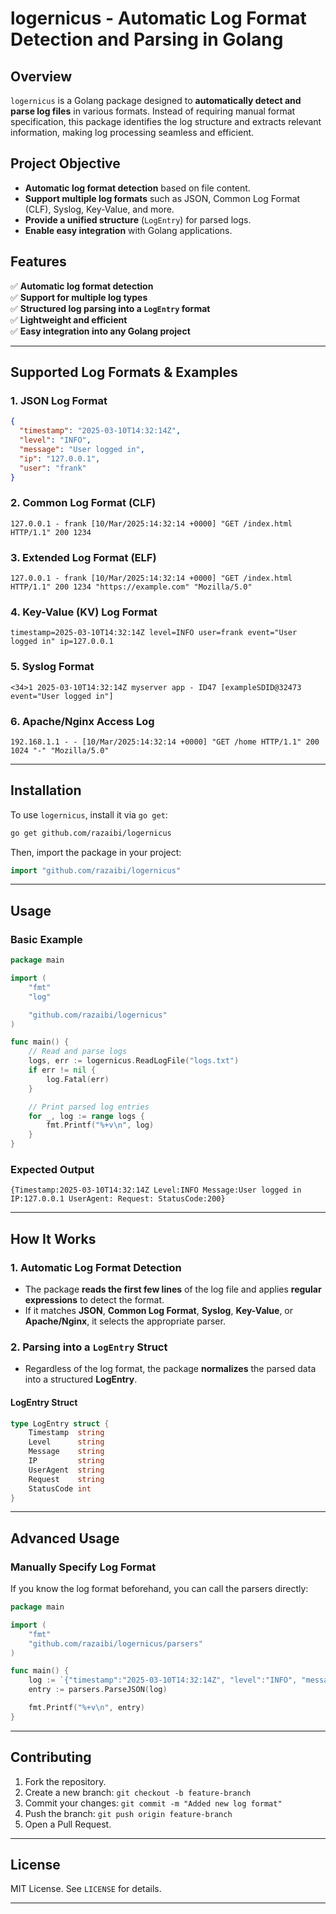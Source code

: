 # **logernicus - Automatic Log Format Detection and Parsing in Golang**

## **Overview**
`logernicus` is a Golang package designed to **automatically detect and parse log files** in various formats. Instead of requiring manual format specification, this package identifies the log structure and extracts relevant information, making log processing seamless and efficient.

## **Project Objective**
- **Automatic log format detection** based on file content.
- **Support multiple log formats** such as JSON, Common Log Format (CLF), Syslog, Key-Value, and more.
- **Provide a unified structure** (`LogEntry`) for parsed logs.
- **Enable easy integration** with Golang applications.

## **Features**
✅ **Automatic log format detection**  
✅ **Support for multiple log types**  
✅ **Structured log parsing into a `LogEntry` format**  
✅ **Lightweight and efficient**  
✅ **Easy integration into any Golang project**  

---

## **Supported Log Formats & Examples**

### **1. JSON Log Format**
```json
{
  "timestamp": "2025-03-10T14:32:14Z",
  "level": "INFO",
  "message": "User logged in",
  "ip": "127.0.0.1",
  "user": "frank"
}
```

### **2. Common Log Format (CLF)**
```log
127.0.0.1 - frank [10/Mar/2025:14:32:14 +0000] "GET /index.html HTTP/1.1" 200 1234
```

### **3. Extended Log Format (ELF)**
```log
127.0.0.1 - frank [10/Mar/2025:14:32:14 +0000] "GET /index.html HTTP/1.1" 200 1234 "https://example.com" "Mozilla/5.0"
```

### **4. Key-Value (KV) Log Format**
```log
timestamp=2025-03-10T14:32:14Z level=INFO user=frank event="User logged in" ip=127.0.0.1
```

### **5. Syslog Format**
```log
<34>1 2025-03-10T14:32:14Z myserver app - ID47 [exampleSDID@32473 event="User logged in"]
```

### **6. Apache/Nginx Access Log**
```log
192.168.1.1 - - [10/Mar/2025:14:32:14 +0000] "GET /home HTTP/1.1" 200 1024 "-" "Mozilla/5.0"
```

---

## **Installation**
To use `logernicus`, install it via `go get`:

```sh
go get github.com/razaibi/logernicus
```

Then, import the package in your project:

```go
import "github.com/razaibi/logernicus"
```

---

## **Usage**
### **Basic Example**
```go
package main

import (
	"fmt"
	"log"

	"github.com/razaibi/logernicus"
)

func main() {
	// Read and parse logs
	logs, err := logernicus.ReadLogFile("logs.txt")
	if err != nil {
		log.Fatal(err)
	}

	// Print parsed log entries
	for _, log := range logs {
		fmt.Printf("%+v\n", log)
	}
}
```

### **Expected Output**
```
{Timestamp:2025-03-10T14:32:14Z Level:INFO Message:User logged in IP:127.0.0.1 UserAgent: Request: StatusCode:200}
```

---

## **How It Works**
### **1. Automatic Log Format Detection**
- The package **reads the first few lines** of the log file and applies **regular expressions** to detect the format.
- If it matches **JSON**, **Common Log Format**, **Syslog**, **Key-Value**, or **Apache/Nginx**, it selects the appropriate parser.

### **2. Parsing into a `LogEntry` Struct**
- Regardless of the log format, the package **normalizes** the parsed data into a structured **LogEntry**.

#### **LogEntry Struct**
```go
type LogEntry struct {
    Timestamp  string
    Level      string
    Message    string
    IP         string
    UserAgent  string
    Request    string
    StatusCode int
}
```

---

## **Advanced Usage**
### **Manually Specify Log Format**
If you know the log format beforehand, you can call the parsers directly:
```go
package main

import (
	"fmt"
	"github.com/razaibi/logernicus/parsers"
)

func main() {
	log := `{"timestamp":"2025-03-10T14:32:14Z", "level":"INFO", "message":"User logged in"}`
	entry := parsers.ParseJSON(log)

	fmt.Printf("%+v\n", entry)
}
```

---

## **Contributing**
1. Fork the repository.
2. Create a new branch: `git checkout -b feature-branch`
3. Commit your changes: `git commit -m "Added new log format"`
4. Push the branch: `git push origin feature-branch`
5. Open a Pull Request.

---

## **License**
MIT License. See `LICENSE` for details.

---
